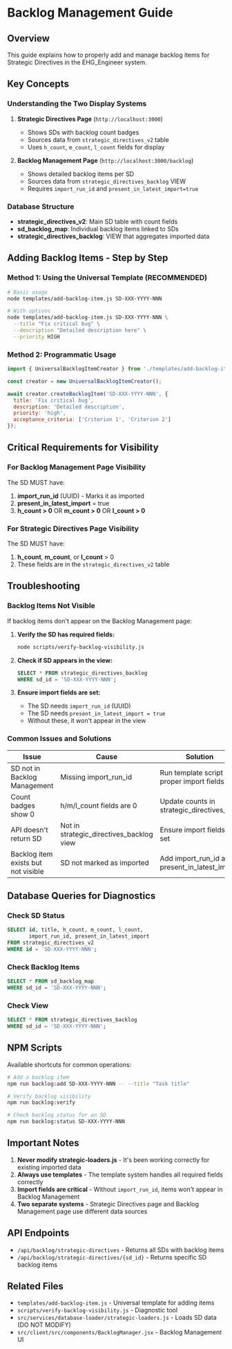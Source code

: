 # Backlog Management Guide

## Overview

This guide explains how to properly add and manage backlog items for Strategic Directives in the EHG_Engineer system.

## Key Concepts

### Understanding the Two Display Systems

1. **Strategic Directives Page** (`http://localhost:3000`)
   - Shows SDs with backlog count badges
   - Sources data from `strategic_directives_v2` table
   - Uses `h_count`, `m_count`, `l_count` fields for display

2. **Backlog Management Page** (`http://localhost:3000/backlog`)
   - Shows detailed backlog items per SD
   - Sources data from `strategic_directives_backlog` VIEW
   - Requires `import_run_id` and `present_in_latest_import=true`

### Database Structure

- **strategic_directives_v2**: Main SD table with count fields
- **sd_backlog_map**: Individual backlog items linked to SDs
- **strategic_directives_backlog**: VIEW that aggregates imported data

## Adding Backlog Items - Step by Step

### Method 1: Using the Universal Template (RECOMMENDED)

```bash
# Basic usage
node templates/add-backlog-item.js SD-XXX-YYYY-NNN

# With options
node templates/add-backlog-item.js SD-XXX-YYYY-NNN \
  --title "Fix critical bug" \
  --description "Detailed description here" \
  --priority HIGH
```

### Method 2: Programmatic Usage

```javascript
import { UniversalBacklogItemCreator } from './templates/add-backlog-item.js';

const creator = new UniversalBacklogItemCreator();

await creator.createBacklogItem('SD-XXX-YYYY-NNN', {
  title: 'Fix critical bug',
  description: 'Detailed description',
  priority: 'high',
  acceptance_criteria: ['Criterion 1', 'Criterion 2']
});
```

## Critical Requirements for Visibility

### For Backlog Management Page Visibility

The SD MUST have:
1. **import_run_id** (UUID) - Marks it as imported
2. **present_in_latest_import** = true
3. **h_count > 0** OR **m_count > 0** OR **l_count > 0**

### For Strategic Directives Page Visibility

The SD MUST have:
1. **h_count**, **m_count**, or **l_count** > 0
2. These fields are in the `strategic_directives_v2` table

## Troubleshooting

### Backlog Items Not Visible

If backlog items don't appear on the Backlog Management page:

1. **Verify the SD has required fields:**
   ```bash
   node scripts/verify-backlog-visibility.js
   ```

2. **Check if SD appears in the view:**
   ```sql
   SELECT * FROM strategic_directives_backlog
   WHERE sd_id = 'SD-XXX-YYYY-NNN';
   ```

3. **Ensure import fields are set:**
   - The SD needs `import_run_id` (UUID)
   - The SD needs `present_in_latest_import = true`
   - Without these, it won't appear in the view

### Common Issues and Solutions

| Issue | Cause | Solution |
|-------|-------|----------|
| SD not in Backlog Management | Missing import_run_id | Run template script with proper import fields |
| Count badges show 0 | h/m/l_count fields are 0 | Update counts in strategic_directives_v2 |
| API doesn't return SD | Not in strategic_directives_backlog view | Ensure import fields are set |
| Backlog item exists but not visible | SD not marked as imported | Add import_run_id and present_in_latest_import |

## Database Queries for Diagnostics

### Check SD Status
```sql
SELECT id, title, h_count, m_count, l_count,
       import_run_id, present_in_latest_import
FROM strategic_directives_v2
WHERE id = 'SD-XXX-YYYY-NNN';
```

### Check Backlog Items
```sql
SELECT * FROM sd_backlog_map
WHERE sd_id = 'SD-XXX-YYYY-NNN';
```

### Check View
```sql
SELECT * FROM strategic_directives_backlog
WHERE sd_id = 'SD-XXX-YYYY-NNN';
```

## NPM Scripts

Available shortcuts for common operations:

```bash
# Add a backlog item
npm run backlog:add SD-XXX-YYYY-NNN -- --title "Task title"

# Verify backlog visibility
npm run backlog:verify

# Check backlog status for an SD
npm run backlog:status SD-XXX-YYYY-NNN
```

## Important Notes

1. **Never modify strategic-loaders.js** - It's been working correctly for existing imported data
2. **Always use templates** - The template system handles all required fields correctly
3. **Import fields are critical** - Without `import_run_id`, items won't appear in Backlog Management
4. **Two separate systems** - Strategic Directives page and Backlog Management page use different data sources

## API Endpoints

- `/api/backlog/strategic-directives` - Returns all SDs with backlog items
- `/api/backlog/strategic-directives/{sd_id}` - Returns specific SD backlog items

## Related Files

- `templates/add-backlog-item.js` - Universal template for adding items
- `scripts/verify-backlog-visibility.js` - Diagnostic tool
- `src/services/database-loader/strategic-loaders.js` - Loads SD data (DO NOT MODIFY)
- `src/client/src/components/BacklogManager.jsx` - Backlog Management UI